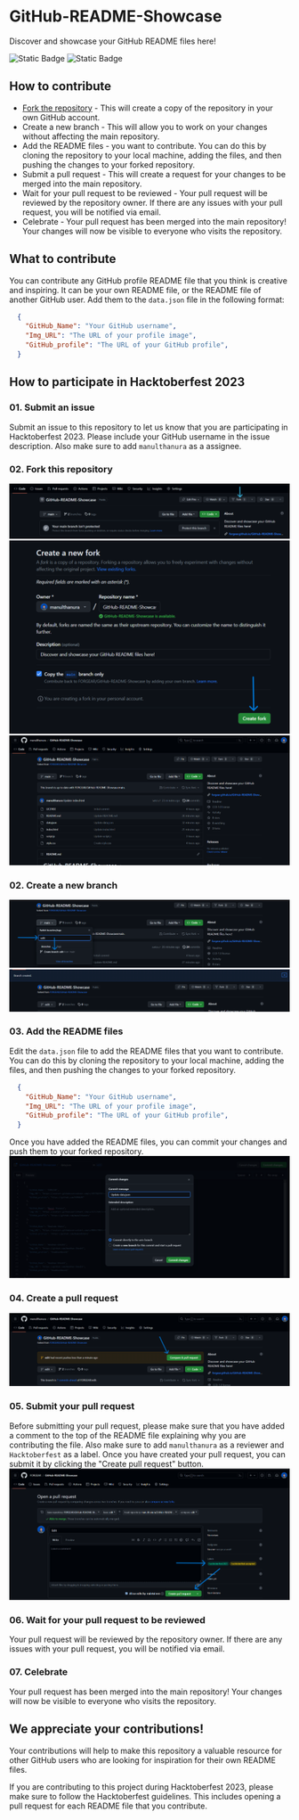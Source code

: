 # GitHub-README-Showcase
Discover and showcase your GitHub README files here!

![Static Badge](https://img.shields.io/badge/OPEN%20SOURCE-beginner%20friendly-blue)
![Static Badge](https://img.shields.io/badge/EVENT-Hacktoberfest-green)


## How to contribute

- [Fork the repository](https://github.com/FORGEAR/GitHub-README-Showcase/fork) - This will create a copy of the repository in your own GitHub account.
- Create a new branch - This will allow you to work on your changes without affecting the main repository.
- Add the README files - you want to contribute. You can do this by cloning the repository to your local machine, adding the files, and then pushing the changes to your forked repository.
- Submit a pull request - This will create a request for your changes to be merged into the main repository.
- Wait for your pull request to be reviewed - Your pull request will be reviewed by the repository owner. If there are any issues with your pull request, you will be notified via email.
- Celebrate - Your pull request has been merged into the main repository! Your changes will now be visible to everyone who visits the repository.

## What to contribute

You can contribute any GitHub profile README file that you think is creative and inspiring. It can be your own README file, or the README file of another GitHub user. Add them to the `data.json` file in the following format:

```json
  {
    "GitHub_Name": "Your GitHub username",
    "Img_URL": "The URL of your profile image",
    "GitHub_profile": "The URL of your GitHub profile",
  }
```

## How to participate in Hacktoberfest 2023

### 01. Submit an issue 

Submit an issue to this repository to let us know that you are participating in Hacktoberfest 2023. Please include your GitHub username in the issue description. Also make sure to add `manulthanura` as a assignee.

### 02. Fork this repository

![Hacktoberfest 2023](./img/01.png)
![Hacktoberfest 2023](./img/02.png)
![Hacktoberfest 2023](./img/03.png)

### 02. Create a new branch
![Hacktoberfest 2023](./img/04.png)
![Hacktoberfest 2023](./img/05.png)

### 03. Add the README files

Edit the `data.json` file to add the README files that you want to contribute. You can do this by cloning the repository to your local machine, adding the files, and then pushing the changes to your forked repository.

```json
  {
    "GitHub_Name": "Your GitHub username",
    "Img_URL": "The URL of your profile image",
    "GitHub_profile": "The URL of your GitHub profile",
  }
```

Once you have added the README files, you can commit your changes and push them to your forked repository.
![Hacktoberfest 2023](./img/06.png)

### 04. Create a pull request
![Hacktoberfest 2023](./img/07.png)

### 05. Submit your pull request

Before submitting your pull request, please make sure that you have added a comment to the top of the README file explaining why you are contributing the file. Also make sure to add `manulthanura` as a reviewer and `Hacktoberfest` as a label.
Once you have created your pull request, you can submit it by clicking the "Create pull request" button.
![Hacktoberfest 2023](./img/08.png)

### 06. Wait for your pull request to be reviewed

Your pull request will be reviewed by the repository owner. If there are any issues with your pull request, you will be notified via email.

### 07. Celebrate

Your pull request has been merged into the main repository! Your changes will now be visible to everyone who visits the repository.

## We appreciate your contributions!

Your contributions will help to make this repository a valuable resource for other GitHub users who are looking for inspiration for their own README files.

If you are contributing to this project during Hacktoberfest 2023, please make sure to follow the Hacktoberfest guidelines. This includes opening a pull request for each README file that you contribute.